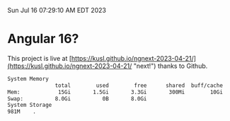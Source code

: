 Sun Jul 16 07:29:10 AM EDT 2023

# Angular 16?


This project is live at [https://kusl.github.io/ngnext-2023-04-21/](https://kusl.github.io/ngnext-2023-04-21/ "next!") thanks to Github.

```bash
System Memory
               total        used        free      shared  buff/cache   available
Mem:            15Gi       1.5Gi       3.3Gi       300Mi        10Gi        13Gi
Swap:          8.0Gi          0B       8.0Gi
System Storage
981M	.
```
```bash
